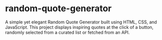 # random-quote-generator
A simple yet elegant Random Quote Generator built using HTML, CSS, and JavaScript. This project displays inspiring quotes at the click of a button, randomly selected from a curated list or fetched from an API.
